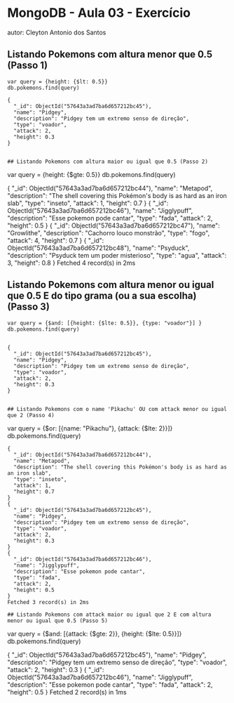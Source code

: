 # MongoDB - Aula 03 - Exercício
autor: Cleyton Antonio dos Santos

## Listando Pokemons com altura menor que 0.5 (Passo 1)
```
var query = {height: {$lt: 0.5}}
db.pokemons.find(query)

{
  "_id": ObjectId("57643a3ad7ba6d657212bc45"),
  "name": "Pidgey",
  "description": "Pidgey tem um extremo senso de direção",
  "type": "voador",
  "attack": 2,
  "height": 0.3
}


## Listando Pokemons com altura maior ou igual que 0.5 (Passo 2)
```
var query = {height: {$gte: 0.5}}
db.pokemons.find(query)

{
  "_id": ObjectId("57643a3ad7ba6d657212bc44"),
  "name": "Metapod",
  "description": "The shell covering this Pokémon's body is as hard as an iron slab",
  "type": "inseto",
  "attack": 1,
  "height": 0.7
}
{
  "_id": ObjectId("57643a3ad7ba6d657212bc46"),
  "name": "Jigglypuff",
  "description": "Esse pokemon pode cantar",
  "type": "fada",
  "attack": 2,
  "height": 0.5
}
{
  "_id": ObjectId("57643a3ad7ba6d657212bc47"),
  "name": "Growlithe",
  "description": "Cachorro louco monstrão",
  "type": "fogo",
  "attack": 4,
  "height": 0.7
}
{
  "_id": ObjectId("57643a3ad7ba6d657212bc48"),
  "name": "Psyduck",
  "description": "Psyduck tem um poder misterioso",
  "type": "agua",
  "attack": 3,
  "height": 0.8
}
Fetched 4 record(s) in 2ms


## Listando Pokemons com altura menor ou igual que 0.5 E do tipo grama (ou a sua escolha) (Passo 3)
```
var query = {$and: [{height: {$lte: 0.5}}, {type: "voador"}] }
db.pokemons.find(query)


{
  "_id": ObjectId("57643a3ad7ba6d657212bc45"),
  "name": "Pidgey",
  "description": "Pidgey tem um extremo senso de direção",
  "type": "voador",
  "attack": 2,
  "height": 0.3
}


## Listando Pokemons com o name 'Pìkachu' OU com attack menor ou igual que 2 (Passo 4)
```
var query = {$or: [{name: "Pikachu"}, {attack: {$lte: 2}}]}
db.pokemons.find(query)
```
{
  "_id": ObjectId("57643a3ad7ba6d657212bc44"),
  "name": "Metapod",
  "description": "The shell covering this Pokémon's body is as hard as an iron slab",
  "type": "inseto",
  "attack": 1,
  "height": 0.7
}
{
  "_id": ObjectId("57643a3ad7ba6d657212bc45"),
  "name": "Pidgey",
  "description": "Pidgey tem um extremo senso de direção",
  "type": "voador",
  "attack": 2,
  "height": 0.3
}
{
  "_id": ObjectId("57643a3ad7ba6d657212bc46"),
  "name": "Jigglypuff",
  "description": "Esse pokemon pode cantar",
  "type": "fada",
  "attack": 2,
  "height": 0.5
}
Fetched 3 record(s) in 2ms

## Listando Pokemons com attack maior ou igual que 2 E com altura menor ou igual que 0.5 (Passo 5)
```
var query = {$and: [{attack: {$gte: 2}}, {height: {$lte: 0.5}}]}
db.pokemons.find(query)

{
  "_id": ObjectId("57643a3ad7ba6d657212bc45"),
  "name": "Pidgey",
  "description": "Pidgey tem um extremo senso de direção",
  "type": "voador",
  "attack": 2,
  "height": 0.3
}
{
  "_id": ObjectId("57643a3ad7ba6d657212bc46"),
  "name": "Jigglypuff",
  "description": "Esse pokemon pode cantar",
  "type": "fada",
  "attack": 2,
  "height": 0.5
}
Fetched 2 record(s) in 1ms



```
